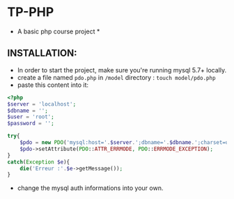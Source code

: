 # TP-PHP

* A basic php course project * 

## INSTALLATION:

  - In order to start the project, make sure you're running mysql 5.7+ locally.
  - create a file named `pdo.php` in `/model` directory : `touch model/pdo.php`
  - paste this content into it: 

```php
<?php
$server = 'localhost';
$dbname = '';
$user = 'root';
$password = '';

try{
    $pdo = new PDO('mysql:host='.$server.';dbname='.$dbname.';charset=utf8', $user, $password);
	$pdo->setAttribute(PDO::ATTR_ERRMODE, PDO::ERRMODE_EXCEPTION);
}
catch(Exception $e){
	die('Erreur :'.$e->getMessage());
}
```
  - change the mysql auth informations into your own.
